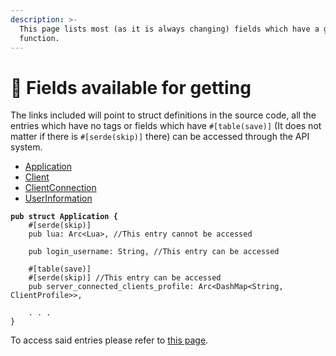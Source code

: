 ```yaml
---
description: >-
  This page lists most (as it is always changing) fields which have a getter
  function.
---
```


# 🙏 Fields available for getting

The links included will point to struct definitions in the source code, all the entries which have no tags or fields which have `#[table(save)]` (It does not matter if there is `#[serde(skip)]` there) can be accessed through the API system.

* [Application](../../src/app/backend.rs#L50)
* [Client](../../src/app/backend.rs#L443)
* [ClientConnection](../../src/app/backend.rs#L1156)
* [UserInformation](../../src/app/backend.rs#L2091)

<pre class="language-rust"><code class="lang-rust"><strong>pub struct Application {
</strong>    #[serde(skip)]
    pub lua: Arc&#x3C;Lua>, //This entry cannot be accessed
    
    pub login_username: String, //This entry can be accessed
    
    #[table(save)]
    #[serde(skip)] //This entry can be accessed
    pub server_connected_clients_profile: Arc&#x3C;DashMap&#x3C;String, ClientProfile>>,
    
    . . .
}
</code></pre>

To access said entries please refer to [this page](./).
